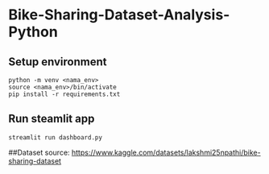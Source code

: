 # Bike-Sharing-Dataset-Analysis-Python

## Setup environment
```
python -m venv <nama_env>
source <nama_env>/bin/activate
pip install -r requirements.txt
```

## Run steamlit app
```
streamlit run dashboard.py
```

##Dataset source:
https://www.kaggle.com/datasets/lakshmi25npathi/bike-sharing-dataset
